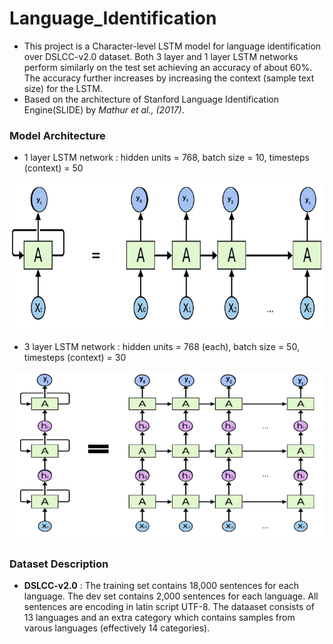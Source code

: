 # Language_Identification

- This project is a Character-level LSTM model for language identification over DSLCC-v2.0 dataset. Both 3 layer and 1 layer LSTM networks perform similarly on the test set achieving an accuracy of about 60%. The accuracy further increases by increasing the context (sample text size) for the LSTM.
- Based on the architecture of Stanford Language Identification Engine(SLIDE) by *Mathur et al., (2017)*.

### Model Architecture

- 1 layer LSTM network : hidden units = 768, batch size = 10, timesteps (context) = 50

![](https://github.com/Akella17/Language_Identification/raw/master/files/1_layer_lstm.png)

- 3 layer LSTM network : hidden units = 768 (each), batch size = 50, timesteps (context) = 30

![](https://github.com/Akella17/Language_Identification/raw/master/files/3_layer_lstm.png)

### Dataset Description
- **DSLCC-v2.0** : The training set contains 18,000 sentences for each language. The dev set contains 2,000 sentences for each language. All sentences are encoding in latin script UTF-8. The dataaset consists of 13 languages and an extra category which contains samples from varous languages (effectively 14 categories). 
